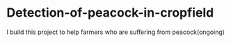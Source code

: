 # Detection-of-peacock-in-cropfield
I build this project to help farmers who are suffering from peacock(ongoing)
